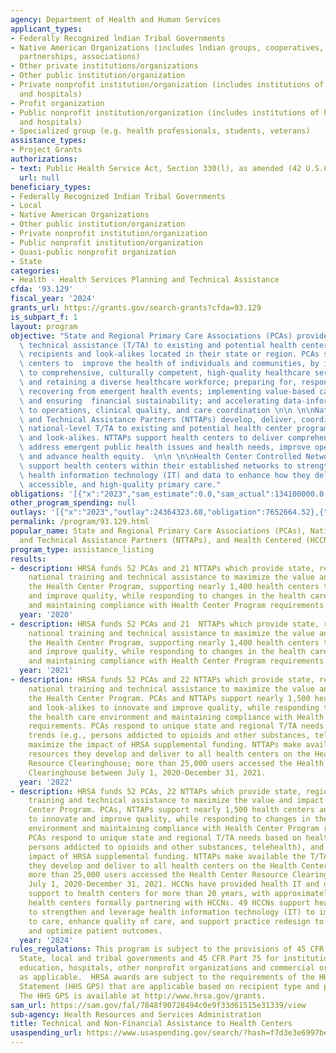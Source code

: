 ```yaml
---
agency: Department of Health and Human Services
applicant_types:
- Federally Recognized lndian Tribal Governments
- Native American Organizations (includes lndian groups, cooperatives, corporations,
  partnerships, associations)
- Other private institutions/organizations
- Other public institution/organization
- Private nonprofit institution/organization (includes institutions of higher education
  and hospitals)
- Profit organization
- Public nonprofit institution/organization (includes institutions of higher education
  and hospitals)
- Specialized group (e.g. health professionals, students, veterans)
assistance_types:
- Project Grants
authorizations:
- text: Public Health Service Act, Section 330(l), as amended (42 U.S.C 254b).
  url: null
beneficiary_types:
- Federally Recognized Indian Tribal Governments
- Local
- Native American Organizations
- Other public institution/organization
- Private nonprofit institution/organization
- Public nonprofit institution/organization
- Quasi-public nonprofit organization
- State
categories:
- Health - Health Services Planning and Technical Assistance
cfda: '93.129'
fiscal_year: '2024'
grants_url: https://grants.gov/search-grants?cfda=93.129
is_subpart_f: 1
layout: program
objective: "State and Regional Primary Care Associations (PCAs) provide training and\
  \ technical assistance (T/TA) to existing and potential health center program award\
  \ recipients and look-alikes located in their state or region. PCAs support health\
  \ centers to  improve the health of individuals and communities, by increasing access\
  \ to comprehensive, culturally competent, high-quality healthcare services; recruiting\
  \ and retaining a diverse healthcare workforce; preparing for, responding to, and\
  \ recovering from emergent health events; implementing value-based care delivery\
  \ and ensuring  financial sustainability; and accelerating data-informed improvement\
  \ to operations, clinical quality, and care coordination \n\n \n\nNational Training\
  \ and Technical Assistance Partners (NTTAPs) develop, deliver, coordinate, and evaluate\
  \ national-level T/TA to existing and potential health center program award recipients\
  \ and look-alikes. NTTAPs support health centers to deliver comprehensive care,\
  \ address emergent public health issues and health needs, improve operational effectiveness,\
  \ and advance health equity.  \n\n \n\nHealth Center Controlled Networks (HCCNs)\
  \ support health centers within their established networks to strengthen and leverage\
  \ health information technology (IT) and data to enhance how they deliver affordable,\
  \ accessible, and high-quality primary care."
obligations: '[{"x":"2023","sam_estimate":0.0,"sam_actual":134100000.0,"usa_spending_actual":2875369.0},{"x":"2024","sam_estimate":0.0,"sam_actual":135400000.0,"usa_spending_actual":144858211.64},{"x":"2025","sam_estimate":0.0,"sam_actual":141400000.0,"usa_spending_actual":-60083.59}]'
other_program_spending: null
outlays: '[{"x":"2023","outlay":24364323.68,"obligation":7652664.52},{"x":"2024","outlay":377981023.1,"obligation":138617736.42},{"x":"2025","outlay":0.0,"obligation":0.0}]'
permalink: /program/93.129.html
popular_name: State and Regional Primary Care Associations (PCAs), National Training
  and Technical Assistance Partners (NTTAPs), and Health Centered (HCCNs)
program_type: assistance_listing
results:
- description: HRSA funds 52 PCAs and 21 NTTAPs which provide state, regional, and
    national training and technical assistance to maximize the value and impact of
    the Health Center Program, supporting nearly 1,400 health centers to innovate
    and improve quality, while responding to changes in the health care environment
    and maintaining compliance with Health Center Program requirements.
  year: '2020'
- description: HRSA funds 52 PCAs and 21  NTTAPs which provide state, regional, and
    national training and technical assistance to maximize the value and impact of
    the Health Center Program, supporting nearly 1,400 health centers to innovate
    and improve quality, while responding to changes in the health care environment
    and maintaining compliance with Health Center Program requirements.
  year: '2021'
- description: HRSA funds 52 PCAs and 22 NTTAPs which provide state, regional, and
    national training and technical assistance to maximize the value and impact of
    the Health Center Program. PCAs and NTTAPs support nearly 1,500 health centers
    and look-alikes to innovate and improve quality, while responding to changes in
    the health care environment and maintaining compliance with Health Center Program
    requirements. PCAs respond to unique state and regional T/TA needs based on health
    trends (e.g., persons addicted to opioids and other substances, telehealth), and
    maximize the impact of HRSA supplemental funding. NTTAPs make available the T/TA
    resources they develop and deliver to all health centers on the Health Center
    Resource Clearinghouse; more than 25,000 users accessed the Health Center Resource
    Clearinghouse between July 1, 2020-December 31, 2021.
  year: '2022'
- description: HRSA funds 52 PCAs, 22 NTTAPs which provide state, regional, and national
    training and technical assistance to maximize the value and impact of the Health
    Center Program. PCAs, NTTAPs support nearly 1,500 health centers and look-alikes
    to innovate and improve quality, while responding to changes in the health care
    environment and maintaining compliance with Health Center Program requirements.
    PCAs respond to unique state and regional T/TA needs based on health trends (e.g.,
    persons addicted to opioids and other substances, telehealth), and maximize the
    impact of HRSA supplemental funding. NTTAPs make available the T/TA resources
    they develop and deliver to all health centers on the Health Center Resource Clearinghouse;
    more than 25,000 users accessed the Health Center Resource Clearinghouse between
    July 1, 2020-December 31, 2021. HCCNs have provided health IT and data integration
    support to health centers for more than 20 years, with approximately 92% of all
    health centers formally partnering with HCCNs. 49 HCCNs support health centers
    to strengthen and leverage health information technology (IT) to improve access
    to care, enhance quality of care, and support practice redesign to integrate services
    and optimize patient outcomes.
  year: '2024'
rules_regulations: This program is subject to the provisions of 45 CFR Part 92 for
  State, local and tribal governments and 45 CFR Part 75 for institutions of higher
  education, hospitals, other nonprofit organizations and commercial organizations,
  as applicable.  HRSA awards are subject to the requirements of the HHS Grants Policy
  Statement (HHS GPS) that are applicable based on recipient type and purpose of award.
  The HHS GPS is available at http://www.hrsa.gov/grants.
sam_url: https://sam.gov/fal/7848f90728494c0e9f33d61515e31339/view
sub-agency: Health Resources and Services Administration
title: Technical and Non-Financial Assistance to Health Centers
usaspending_url: https://www.usaspending.gov/search/?hash=f7d3e3e6997be8645f66114cf7b65724
---
```

